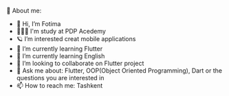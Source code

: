  💫 About me: 
- 👋 Hi, I’m Fotima
- 👩🏼‍🎓 I'm study at PDP Acedemy
- 🪐 I’m interested creat mobile applications 
- 📝 I’m currently learning Flutter
- 🔎 I’m currently learning English
- 🤝 I’m looking to collaborate on Flutter project
- 💬 Ask me about: Flutter, OOP(Object Oriented Programming), Dart or the questions you are interested in
- 📫 How to reach me: Tashkent

<!---
Fotima0518/Fotima0518 is a ✨ special ✨ repository because its `README.md` (this file) appears on your GitHub profile.
You can click the Preview link to take a look at your changes.
--->
